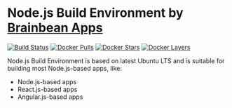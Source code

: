 # Node.js Build Environment by [Brainbean Apps](https://brainbeanapps.com)

[![Build Status](https://img.shields.io/docker/build/brainbeanapps/nodejs-build-environment.svg)](https://hub.docker.com/r/brainbeanapps/nodejs-build-environment)
[![Docker Pulls](https://img.shields.io/docker/pulls/brainbeanapps/nodejs-build-environment.svg)](https://hub.docker.com/r/brainbeanapps/nodejs-build-environment)
[![Docker Stars](https://img.shields.io/docker/stars/brainbeanapps/nodejs-build-environment.svg)](https://hub.docker.com/r/brainbeanapps/nodejs-build-environment)
[![Docker Layers](https://images.microbadger.com/badges/image/brainbeanapps/nodejs-build-environment.svg)](https://microbadger.com/images/brainbeanapps/nodejs-build-environment)

Node.js Build Environment is based on latest Ubuntu LTS and is suitable for building most Node.js-based apps, like:

* Node.js-based apps
* React.js-based apps
* Angular.js-based apps
